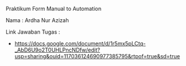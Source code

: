 Praktikum Form Manual to Automation

Nama : Ardha Nur Azizah

Link Jawaban Tugas : 
* https://docs.google.com/document/d/1r5mx5pLCtq-_AbD6U9o2T0UHLPncNDfw/edit?usp=sharing&ouid=117036124690977385795&rtpof=true&sd=true 